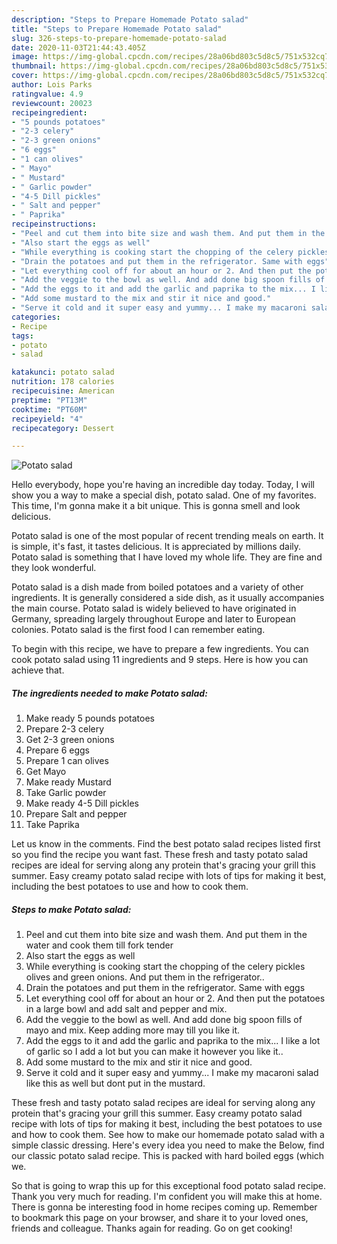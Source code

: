```yaml
---
description: "Steps to Prepare Homemade Potato salad"
title: "Steps to Prepare Homemade Potato salad"
slug: 326-steps-to-prepare-homemade-potato-salad
date: 2020-11-03T21:44:43.405Z
image: https://img-global.cpcdn.com/recipes/28a06bd803c5d8c5/751x532cq70/potato-salad-recipe-main-photo.jpg
thumbnail: https://img-global.cpcdn.com/recipes/28a06bd803c5d8c5/751x532cq70/potato-salad-recipe-main-photo.jpg
cover: https://img-global.cpcdn.com/recipes/28a06bd803c5d8c5/751x532cq70/potato-salad-recipe-main-photo.jpg
author: Lois Parks
ratingvalue: 4.9
reviewcount: 20023
recipeingredient:
- "5 pounds potatoes"
- "2-3 celery"
- "2-3 green onions"
- "6 eggs"
- "1 can olives"
- " Mayo"
- " Mustard"
- " Garlic powder"
- "4-5 Dill pickles"
- " Salt and pepper"
- " Paprika"
recipeinstructions:
- "Peel and cut them into bite size and wash them. And put them in the water and cook them till fork tender"
- "Also start the eggs as well"
- "While everything is cooking start the chopping of the celery pickles olives and green onions. And put them in the refrigerator.."
- "Drain the potatoes and put them in the refrigerator. Same with eggs"
- "Let everything cool off for about an hour or 2. And then put the potatoes in a large bowl and add salt and pepper and mix."
- "Add the veggie to the bowl as well. And add done big spoon fills of mayo and mix. Keep adding more may till you like it."
- "Add the eggs to it and add the garlic and paprika to the mix... I like a lot of garlic so I add a lot but you can make it however you like it.."
- "Add some mustard to the mix and stir it nice and good."
- "Serve it cold and it super easy and yummy... I make my macaroni salad like this as well but dont put in the mustard."
categories:
- Recipe
tags:
- potato
- salad

katakunci: potato salad 
nutrition: 178 calories
recipecuisine: American
preptime: "PT13M"
cooktime: "PT60M"
recipeyield: "4"
recipecategory: Dessert

---
```



![Potato salad](https://img-global.cpcdn.com/recipes/28a06bd803c5d8c5/751x532cq70/potato-salad-recipe-main-photo.jpg)

Hello everybody, hope you're having an incredible day today. Today, I will show you a way to make a special dish, potato salad. One of my favorites. This time, I'm gonna make it a bit unique. This is gonna smell and look delicious.

Potato salad is one of the most popular of recent trending meals on earth. It is simple, it's fast, it tastes delicious. It is appreciated by millions daily. Potato salad is something that I have loved my whole life. They are fine and they look wonderful.

Potato salad is a dish made from boiled potatoes and a variety of other ingredients. It is generally considered a side dish, as it usually accompanies the main course. Potato salad is widely believed to have originated in Germany, spreading largely throughout Europe and later to European colonies. Potato salad is the first food I can remember eating.


To begin with this recipe, we have to prepare a few ingredients. You can cook potato salad using 11 ingredients and 9 steps. Here is how you can achieve that.

<!--inarticleads1-->

##### The ingredients needed to make Potato salad:

1. Make ready 5 pounds potatoes
1. Prepare 2-3 celery
1. Get 2-3 green onions
1. Prepare 6 eggs
1. Prepare 1 can olives
1. Get  Mayo
1. Make ready  Mustard
1. Take  Garlic powder
1. Make ready 4-5 Dill pickles
1. Prepare  Salt and pepper
1. Take  Paprika


Let us know in the comments. Find the best potato salad recipes listed first so you find the recipe you want fast. These fresh and tasty potato salad recipes are ideal for serving along any protein that&#39;s gracing your grill this summer. Easy creamy potato salad recipe with lots of tips for making it best, including the best potatoes to use and how to cook them. 

<!--inarticleads2-->

##### Steps to make Potato salad:

1. Peel and cut them into bite size and wash them. And put them in the water and cook them till fork tender
1. Also start the eggs as well
1. While everything is cooking start the chopping of the celery pickles olives and green onions. And put them in the refrigerator..
1. Drain the potatoes and put them in the refrigerator. Same with eggs
1. Let everything cool off for about an hour or 2. And then put the potatoes in a large bowl and add salt and pepper and mix.
1. Add the veggie to the bowl as well. And add done big spoon fills of mayo and mix. Keep adding more may till you like it.
1. Add the eggs to it and add the garlic and paprika to the mix... I like a lot of garlic so I add a lot but you can make it however you like it..
1. Add some mustard to the mix and stir it nice and good.
1. Serve it cold and it super easy and yummy... I make my macaroni salad like this as well but dont put in the mustard.


These fresh and tasty potato salad recipes are ideal for serving along any protein that&#39;s gracing your grill this summer. Easy creamy potato salad recipe with lots of tips for making it best, including the best potatoes to use and how to cook them. See how to make our homemade potato salad with a simple classic dressing. Here&#39;s every idea you need to make the Below, find our classic potato salad recipe. This is packed with hard boiled eggs (which we. 

So that is going to wrap this up for this exceptional food potato salad recipe. Thank you very much for reading. I'm confident you will make this at home. There is gonna be interesting food in home recipes coming up. Remember to bookmark this page on your browser, and share it to your loved ones, friends and colleague. Thanks again for reading. Go on get cooking!
